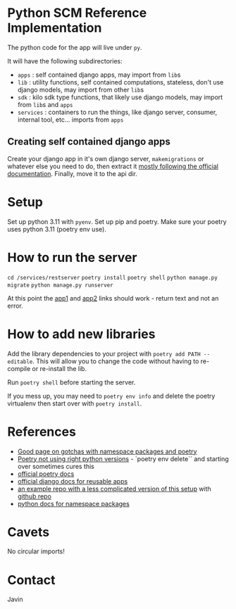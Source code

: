 # Python SCM Reference Implementation

The python code for the app will live under `py`.

It will have the following subdirectories:
- `apps` : self contained django apps, may import from `lib`s 
- `lib` : utility functions, self contained computations, stateless, don't use django models, may import from other `lib`s
- `sdk` : kilo sdk type functions, that likely use django models, may import from `lib`s and `apps` 
- `services` : containers to run the things, like django server, consumer, internal tool, etc... imports from `apps`

## Creating self contained django apps

Create your django app in it's own django server, `makemigrations` or whatever else you need to do, then extract it [mostly following the official documentation](https://docs.djangoproject.com/en/4.1/intro/reusable-apps/). Finally, move it to the api dir. 

# Setup

Set up python 3.11 with `pyenv`. Set up pip and poetry. Make sure your poetry uses python 3.11 (poetry env use). 

# How to run the server
`cd /services/restserver`
`poetry install`
`poetry shell`
`python manage.py migrate`
`python manage.py runserver`

At this point the [app1](http://localhost:8000/app1) and [app2](http://localhost:8000/app2) links should work - return text and not an error.

# How to add new libraries

Add the library dependencies to your project with `poetry add PATH --editable`. This will allow you to change the code without having to re-compile or re-install the lib.

Run `poetry shell` before starting the server.

If you mess up, you may need to `poetry env info` and delete the poetry virtualenv then start over with `poetry install`.

# References

- [Good page on gotchas with namespace packages and poetry](https://github.com/python-poetry/poetry/issues/7158)
- [Poetry not using right python versions](https://github.com/python-poetry/poetry/issues/5252) - `poetry env delete`` and starting over sometimes cures this
- [official poetry docs](https://python-poetry.org/docs/)
- [official django docs for reusable apps](https://docs.djangoproject.com/en/4.1/intro/reusable-apps/)
- [an example repo with a less complicated version of this setup](https://n124080.medium.com/create-python-package-toolbox-using-poetry-namespace-bd7e6cbd4bf0) with [github repo](https://github.com/WHPAN0108/Toolbox_subpackage2)
- [python docs for namespace packages](https://packaging.python.org/en/latest/guides/packaging-namespace-packages/)


# Cavets

No circular imports! 

# Contact

Javin
